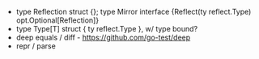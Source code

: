 - type Reflection struct {}; type Mirror interface {Reflect(ty reflect.Type) opt.Optional[Reflection]}
- type Type[T] struct { ty reflect.Type }, w/ type bound?
- deep equals / diff - https://github.com/go-test/deep
- repr / parse

